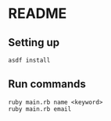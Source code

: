 # README

## Setting up 

```
asdf install
```

## Run commands
```
ruby main.rb name <keyword>
ruby main.rb email
```